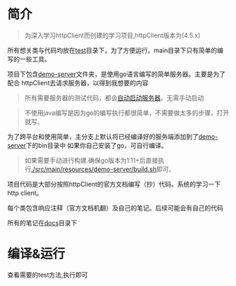 # 简介

> 为深入学习httpClient而创建的学习项目,httpClient版本为(4.5.x)

所有想关类与代码均放在[test](./src/test/java)目录下，为了方便运行。main目录下只有简单的编写的一些工具。

项目下包含[demo-server](./src/main/resources/demo-server)文件夹，是使用go语言编写的简单服务器。主要是为了配合
httpClient去请求服务器，以得到我想要的内容

> 所有需要服务器的测试代码，都会[自动启动服务器](./src/main/java/site/zido/httpclient/ServerUtils.java)。无需手动启动

> 不使用java编写是因为go的编写执行都很简单，不需要做太多的步骤，打开就写。

为了跨平台和使用简单，主分支上默认将已经编译好的服务端添加到了[demo-server](./src/main/resources/demo-server)下的bin目录中
如果你自己安装了go，可自行编译。

> 如果需要手动进行构建.确保go版本为1.11+后直接执行[./src/main/resources/demo-server/build.sh](./src/main/resources/demo-server/build.sh)即可。

项目代码是大部分按照httpClient的官方文档编写（抄）代码。系统的学习一下http client。

每个类包含响应注释（官方文档机翻）及自己的笔记。后续可能会有自己的代码

所有的笔记在[docs](./docs)目录下

# 编译&运行

查看需要的test方法,执行即可